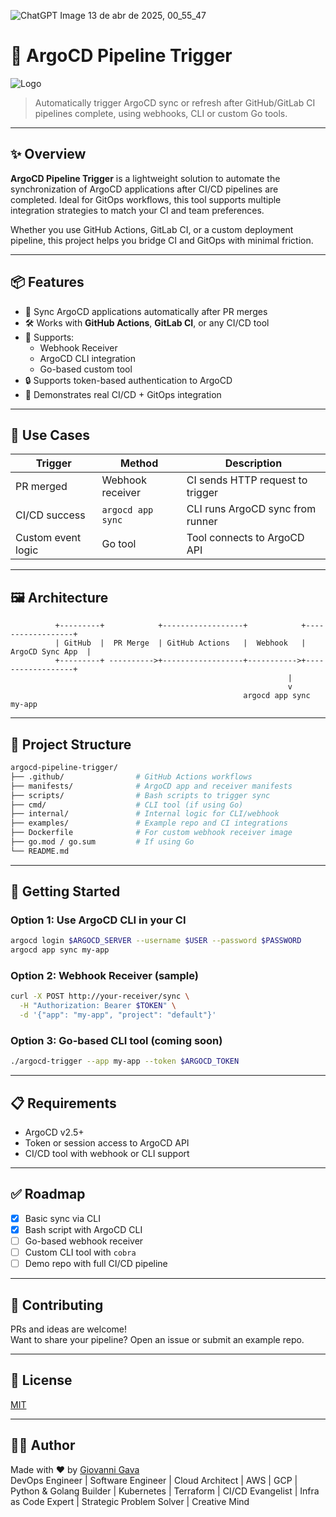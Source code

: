 ![ChatGPT Image 13 de abr  de 2025, 00_55_47](https://github.com/user-attachments/assets/d33a7cba-3444-4f69-8eb1-5ca87330ecfa)



# 🚀 ArgoCD Pipeline Trigger

![Logo](./A_logo_design_for_a_project_named_"ArgoCD_Pipeline.png)

> Automatically trigger ArgoCD sync or refresh after GitHub/GitLab CI pipelines complete, using webhooks, CLI or custom Go tools.

---

## ✨ Overview

**ArgoCD Pipeline Trigger** is a lightweight solution to automate the synchronization of ArgoCD applications after CI/CD pipelines are completed. Ideal for GitOps workflows, this tool supports multiple integration strategies to match your CI and team preferences.

Whether you use GitHub Actions, GitLab CI, or a custom deployment pipeline, this project helps you bridge CI and GitOps with minimal friction.

---

## 📦 Features

- 🔁 Sync ArgoCD applications automatically after PR merges
- 🛠️ Works with **GitHub Actions**, **GitLab CI**, or any CI/CD tool
- 🧩 Supports:
  - Webhook Receiver
  - ArgoCD CLI integration
  - Go-based custom tool
- 🔒 Supports token-based authentication to ArgoCD
- 🧠 Demonstrates real CI/CD + GitOps integration

---

## 🧰 Use Cases

| Trigger              | Method               | Description                         |
|----------------------|----------------------|-------------------------------------|
| PR merged            | Webhook receiver     | CI sends HTTP request to trigger    |
| CI/CD success        | `argocd app sync`    | CLI runs ArgoCD sync from runner    |
| Custom event logic   | Go tool              | Tool connects to ArgoCD API         |

---

## 🖼️ Architecture

```plaintext
          +---------+            +------------------+            +------------------+
          | GitHub  |  PR Merge  | GitHub Actions   |  Webhook   | ArgoCD Sync App  |
          +---------+ ---------->+------------------+----------->+------------------+
                                                              |
                                                              v
                                                    argocd app sync my-app
```

---

## 🔧 Project Structure

```bash
argocd-pipeline-trigger/
├── .github/                # GitHub Actions workflows
├── manifests/              # ArgoCD app and receiver manifests
├── scripts/                # Bash scripts to trigger sync
├── cmd/                    # CLI tool (if using Go)
├── internal/               # Internal logic for CLI/webhook
├── examples/               # Example repo and CI integrations
├── Dockerfile              # For custom webhook receiver image
├── go.mod / go.sum         # If using Go
└── README.md
```

---

## 🚀 Getting Started

### Option 1: Use ArgoCD CLI in your CI

```bash
argocd login $ARGOCD_SERVER --username $USER --password $PASSWORD
argocd app sync my-app
```

### Option 2: Webhook Receiver (sample)

```bash
curl -X POST http://your-receiver/sync \
  -H "Authorization: Bearer $TOKEN" \
  -d '{"app": "my-app", "project": "default"}'
```

### Option 3: Go-based CLI tool (coming soon)

```bash
./argocd-trigger --app my-app --token $ARGOCD_TOKEN
```

---

## 📋 Requirements

- ArgoCD v2.5+
- Token or session access to ArgoCD API
- CI/CD tool with webhook or CLI support

---

## ✅ Roadmap

- [x] Basic sync via CLI
- [x] Bash script with ArgoCD CLI
- [ ] Go-based webhook receiver
- [ ] Custom CLI tool with `cobra`
- [ ] Demo repo with full CI/CD pipeline

---

## 🤝 Contributing

PRs and ideas are welcome!  
Want to share your pipeline? Open an issue or submit an example repo.

---

## 📄 License

[MIT](LICENSE)

---

## 👨‍💻 Author

Made with ❤️ by [Giovanni Gava](https://github.com/giovanni-gava)  
DevOps Engineer | Software Engineer | Cloud Architect | AWS | GCP | Python & Golang Builder | Kubernetes | Terraform | CI/CD Evangelist | Infra as Code Expert | Strategic Problem Solver | Creative Mind 
